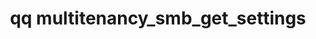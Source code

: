 ---
category: multitenancy
command: multitenancy_smb_get_settings
optional_options:
- alternate: []
  help: ID of tenant to get settings for
  name: --tenant-id
  required: true
permalink: /qq-cli-command-guide/multitenancy/multitenancy_smb_get_settings.html
positional_options: []
sidebar: qq_cli_command_reference_sidebar
summary: This section explains how to use the <code>qq multitenancy_smb_get_settings</code>
  command.
synopsis: Retrieve SMB settings for a tenant
title: qq multitenancy_smb_get_settings
usage: qq multitenancy_smb_get_settings [-h] --tenant-id TENANT_ID
zendesk_source: qq CLI Command Guide

---